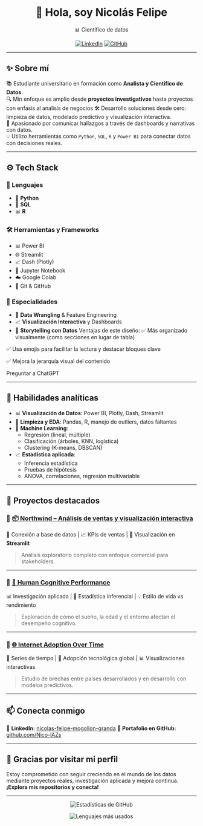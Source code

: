 <h1 align="center">👋 Hola, soy Nicolás Felipe </h1>

<p align="center">
  📊 Científico de datos
</p>

<p align="center">
  <a href="https://www.linkedin.com/in/nicolas-felipe-mogollon-granda-575aa0248/"><img src="https://img.shields.io/badge/LinkedIn-blue?style=for-the-badge&logo=linkedin" alt="LinkedIn"></a>
  <a href="https://github.com/Nico-lAZs?tab=repositories"><img src="https://img.shields.io/badge/GitHub-Perfil-181717?style=for-the-badge&logo=github" alt="GitHub"></a>
</p>

---

## ✨ Sobre mí

📚 Estudiante universitario en formación como **Analista y Científico de Datos**.  
🔍 Min enfoque es amplio desde  **proyectos investigativos**  hasta proyectos con enfasis al analisis de negocios
🛠️ Desarrollo soluciones desde cero: limpieza de datos, modelado predictivo y visualización interactiva.  
📢 Apasionado por comunicar hallazgos a través de dashboards y narrativas con datos.  
💡 Utilizo herramientas como `Python`, `SQL`, `R` y `Power BI` para conectar datos con decisiones reales.

---
## ⚙️ Tech Stack

### 🧪 Lenguajes
- 🐍 **Python**
- 🐘 **SQL**
- 📊 **R**

### 🛠️ Herramientas y Frameworks
- 📊 Power BI
- 🌐 Streamlit
- 📈 Dash (Plotly)
- 📓 Jupyter Notebook
- ☁️ Google Colab
- 🧬 Git & GitHub

### 🎯 Especialidades
- 🧼 **Data Wrangling** & Feature Engineering
- 📈 **Visualización Interactiva** y Dashboards
- 🧠 **Storytelling con Datos**
Ventajas de este diseño:
✅ Más organizado visualmente (como secciones en lugar de tabla)

✅ Usa emojis para facilitar la lectura y destacar bloques clave

✅ Mejora la jerarquía visual del contenido





Preguntar a ChatGPT



---

## 🧠 Habilidades analíticas

- 📊 **Visualización de Datos**: Power BI, Plotly, Dash, Streamlit  
- 🧼 **Limpieza y EDA**: Pandas, R, manejo de outliers, datos faltantes  
- 🤖 **Machine Learning**:  
  - Regresión (lineal, múltiple)  
  - Clasificación (árboles, KNN, logística)  
  - Clustering (K-means, DBSCAN)  
- 📈 **Estadística aplicada**:  
  - Inferencia estadística  
  - Pruebas de hipótesis  
  - ANOVA, correlaciones, regresión multivariable  

---

## 🚀 Proyectos destacados

### 🔹 [📦 Northwind – Análisis de ventas y visualización interactiva](https://github.com/Nico-lAZs/Northwind)
🔗 Conexión a base de datos | 📈 KPIs de ventas | 🧭 Visualización en **Streamlit**  
> Análisis exploratorio completo con enfoque comercial para stakeholders.  

---

### 🔹 [🧠 Human Cognitive Performance](https://github.com/Nico-lAZs/Human-Cognitive-Performance)
📊 Investigación aplicada | 🧬 Estadística inferencial | 💡 Estilo de vida vs rendimiento  
> Exploración de cómo el sueño, la edad y el entorno afectan el desempeño cognitivo.

---

### 🔹 [🌐 Internet Adoption Over Time](https://github.com/Nico-lAZs/internet-adoption-over-time)
📆 Series de tiempo | 📶 Adopción tecnológica global | 📊 Visualizaciones interactivas  
> Estudio de brechas entre países desarrollados y en desarrollo con modelos predictivos.

---

## 📫 Conecta conmigo

<p align="left">
  🔗 <strong>LinkedIn:</strong> <a href="https://www.linkedin.com/in/nicolas-felipe-mogollon-granda-575aa0248/">nicolas-felipe-mogollon-granda</a>  
  📂 <strong>Portafolio en GitHub:</strong> <a href="https://github.com/Nico-lAZs?tab=repositories">github.com/Nico-lAZs</a>
</p>

---

## 🌟 Gracias por visitar mi perfil

Estoy comprometido con seguir creciendo en el mundo de los datos mediante proyectos reales, investigación aplicada y mejora continua.  
**¡Explora mis repositorios y conecta!**

---

<p align="center">
  <img src="https://github-readme-stats.vercel.app/api?username=Nico-lAZs&show_icons=true&theme=tokyonight" alt="Estadísticas de GitHub">
</p>

<p align="center">
  <img src="https://github-readme-stats.vercel.app/api/top-langs/?username=Nico-lAZs&layout=compact&theme=tokyonight" alt="Lenguajes más usados">
</p>









